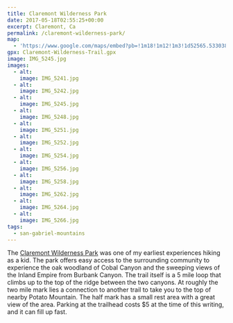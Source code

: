```yaml
---
title: Claremont Wilderness Park
date: 2017-05-18T02:55:25+00:00
excerpt: Claremont, Ca
permalink: /claremont-wilderness-park/
map:
  - 'https://www.google.com/maps/embed?pb=!1m18!1m12!1m3!1d52565.533038405825!2d-117.74155576905989!3d34.143010331255034!2m3!1f0!2f0!3f0!3m2!1i1024!2i768!4f13.1!3m3!1m2!1s0x80c3306c2179ff63%3A0xbce3f5eaf562dec8!2sClaremont+Hills+Wilderness+Park!5e1!3m2!1sen!2sus!4v1495076037489'
gpx: Claremont-Wilderness-Trail.gpx
image: IMG_5245.jpg
images:
  - alt: 
    image: IMG_5241.jpg
  - alt: 
    image: IMG_5242.jpg
  - alt: 
    image: IMG_5245.jpg
  - alt: 
    image: IMG_5248.jpg
  - alt: 
    image: IMG_5251.jpg
  - alt: 
    image: IMG_5252.jpg
  - alt: 
    image: IMG_5254.jpg
  - alt: 
    image: IMG_5256.jpg
  - alt: 
    image: IMG_5258.jpg
  - alt: 
    image: IMG_5262.jpg
  - alt: 
    image: IMG_5264.jpg
  - alt: 
    image: IMG_5266.jpg
tags:
  - san-gabriel-mountains
---
```

The <a href="http://www.ci.claremont.ca.us/government/departments-divisions/human-services/parks/claremont-hills-wilderness-park-chwp/history-of-claremont-hills-wilderness-park">Claremont Wilderness Park</a> was one of my earliest experiences hiking as a kid. The park offers easy access to the surrounding community to experience the oak woodland of Cobal Canyon and the sweeping views of the Inland Empire from Burbank Canyon. The trail itself is a 5 mile loop that climbs up to the top of the ridge between the two canyons. At roughly the two mile mark lies a connection to another trail to take you to the top of nearby Potato Mountain. The half mark has a small rest area with a great view of the area. Parking at the trailhead costs $5 at the time of this writing, and it can fill up fast.





